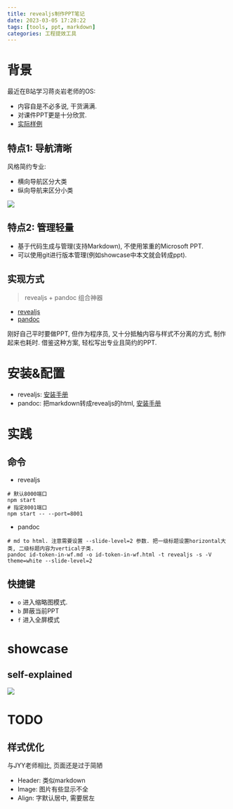 ```yaml
---
title: revealjs制作PPT笔记
date: 2023-03-05 17:28:22
tags: [tools, ppt, markdown]
categories: 工程提效工具
---
```


# 背景
最近在B站学习蒋炎岩老师的OS: 

- 内容自是不必多说, 干货满满.
- 对课件PPT更是十分欣赏. 
- [实际样例](https://jyywiki.cn/OS/2022/slides/3.slides#/)

## 特点1: 导航清晰
风格简约专业:

- 横向导航区分大类
- 纵向导航来区分小类

![](https://davywalker-bucket.oss-cn-shanghai.aliyuncs.com/img/202303052225650.png)

## 特点2: 管理轻量
- 基于代码生成与管理(支持Markdown), 不使用笨重的Microsoft PPT. 
- 可以使用git进行版本管理(例如showcase中本文就会转成ppt). 


## 实现方式
> revealjs + pandoc 组合神器

- [revealjs](https://revealjs.com/markdown/)
- [pandoc](https://pandoc.org/installing.html)

刚好自己平时要做PPT, 但作为程序员, 又十分抵触内容与样式不分离的方式, 制作起来也耗时.
借鉴这种方案, 轻松写出专业且简约的PPT.

# 安装&配置
- revealjs: [安装手册](https://revealjs.com/installation/#full-setup)
- pandoc: 把markdown转成revealjs的html, [安装手册](https://pandoc.org/installing.html)

# 实践
## 命令

- revealjs
```shell
# 默认8000端口
npm start
# 指定8001端口
npm start -- --port=8001
```

- pandoc
```shell
# md to html. 注意需要设置 --slide-level=2 参数. 把一级标题设置horizontal大类, 二级标题内容为vertical子类. 
pandoc id-token-in-wf.md -o id-token-in-wf.html -t revealjs -s -V theme=white --slide-level=2
```

## 快捷键
- `o` 进入缩略图模式.
- `b` 屏蔽当前PPT
- `f` 进入全屏模式

# showcase

## self-explained
![](https://davywalker-bucket.oss-cn-shanghai.aliyuncs.com/img/202303052309110.png)

# TODO

## 样式优化
与JYY老师相比, 页面还是过于简陋

- Header: 类似markdown
- Image: 图片有些显示不全
- Align: 字默认居中, 需要居左

